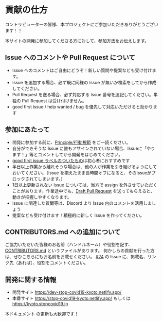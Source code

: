 # 貢献の仕方

コントリビューターの皆様、本プロジェクトにご参加いただきありがとうございます！！

本サイトの開発に参加してくださる方に対して、参加方法をお伝えします。

## Issue へのコメントや Pull Request について
* Issue へのコメントはご自由にどうぞ！新しい質問や提案なども受け付けます。
* Issue を追加する場合、必ず既に同様の Issue が無いか検索をしてから作成してください。
* Pull Request を送る場合、必ず対応する Issue 番号を追記してください。単独の Pull Request は受け付けません。
* good first issue / help wanted / bug を優先して対応いただけると助かります

## 参加にあたって
* 開発に参加する前に、[Principle/行動規範](./CODE_OF_CONDUCT.md) をご一読ください。
* 自分ができそうな Issue に誰もアサインされていない場合、Issueに「やります！」等とコメントしてから開発をはじめてください。
* [good first issue ラベルのついたもの](https://github.com/tokyo-metropolitan-gov/covid19/issues?q=is%3Aopen+is%3Aissue+label%3Agood-first-issue)は初心者におすすめです
* 半日以上作業から離れそうな場合は、他の人が作業を引き継げるようにしておいてください。（Issue を抱えたまま長時間オフになると、そのIssueがブロックされてしまいます。）
* 1日以上更新されない Issue については、当方で assign を外させていただくことがあります。作業途中でも、[Draft Pull Request](https://qiita.com/tatane616/items/13da1b6797a7b871ad58) を送ってもらえると、動きが把握しやすくなります。
* Issue に関連した質問等は、Discord より Issue 内のコメントを活用しましょう
* 提案なども受け付けます！積極的に新しく Issue を作ってください。

## CONTRIBUTORS.md への追加について
ご協力いただいた皆様のお名前（ハンドルネーム）や役割を記す、[CONTRIBUTORS.md](./CONTRIBUTORS.md) というファイルがあります。
何かしらの貢献を行った方は、ぜひこちらにもお名前をお載せください。
[#24](https://github.com/stop-covid19-kyoto/covid19-kyoto/issues/24) の Issue に、掲載名、リンク先（あれば）、役割をコメントください。

## 開発に関する情報
* 開発サイト https://dev-stop-covid19-kyoto.netlify.app/
* 本番サイト https://stop-covid19-kyoto.netlify.app/ もしくは https://kyoto.stopcovid19.jp

本ドキュメント の更新も大歓迎です！
